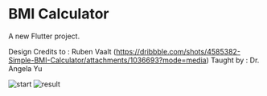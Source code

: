 # BMI Calculator

A new Flutter project.

Design Credits to : Ruben Vaalt (https://dribbble.com/shots/4585382-Simple-BMI-Calculator/attachments/1036693?mode=media)
Taught by : Dr. Angela Yu

![start](https://user-images.githubusercontent.com/59113146/116760921-e9f2f580-aa33-11eb-8aa1-41bbecbbb8c0.jpg)
![result](https://user-images.githubusercontent.com/59113146/116760953-00994c80-aa34-11eb-99ce-bf86c03dddca.jpg)

